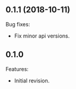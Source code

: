 ## 0.1.1 (2018-10-11)
Bug fixes:
   * Fix minor api versions.
   
## 0.1.0
Features:
  - Initial revision.

<!--
   Markdown
   
   Copyright 2018 IS2T. All rights reserved.
   For demonstration purpose only.
   IS2T PROPRIETARY. Use is subject to license terms.
 
-->